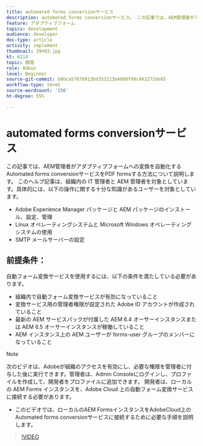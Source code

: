 ```yaml
---
title: automated forms conversionサービス
description: automated forms conversionサービス。 この記事では、AEM管理者がアダプティブフォームへの変換を自動化するAutomated forms conversionサービスをPDF formsする方法について説明します。 このヘルプ記事は、組織内の IT 管理者と AEM 管理者を対象としています。
feature: アダプティブフォーム
topics: development
audience: developer
doc-type: article
activity: implement
thumbnail: 39493.jpg
kt: 6114
topic: 開発
role: Admin
level: Beginner
source-git-commit: b0bca57676813bd353213b4808f99c463272de85
workflow-type: tm+mt
source-wordcount: '256'
ht-degree: 55%

---
```


# automated forms conversionサービス

この記事では、AEM管理者がアダプティブフォームへの変換を自動化するAutomated forms conversionサービスをPDF formsする方法について説明します。 このヘルプ記事は、組織内の IT 管理者と AEM 管理者を対象としています。具体的には、以下の操作に関する十分な知識があるユーザーを対象としています。

* Adobe Experience Manager パッケージと AEM パッケージのインストール、設定、管理
* Linux オペレーティングシステムと Microsoft Windows オペレーティングシステムの使用
* SMTP メールサーバーの設定

## 前提条件：

自動フォーム変換サービスを使用するには、以下の条件を満たしている必要があります。

* 組織内で自動フォーム変換サービスが有効になっていること
* 変換サービス用の管理者権限が設定された Adobe ID アカウントが作成されていること
* 最新の AEM サービスパックが付属した AEM 6.4 オーサーインスタンスまたは AEM 6.5 オーサーインスタンスが稼働していること
* AEM インスタンス上の AEM ユーザーが forms-user グループのメンバーになっていること

>[!NOTE]
>次のビデオは、Adobeが組織のアクセスを有効にし、必要な権限を管理者に付与した後に実行できます。管理者は、Admin Consoleにログインし、プロファイルを作成して、開発者をプロファイルに追加できます。 開発者は、ローカルの AEM Forms インスタンスを、Adobe Cloud 上の自動フォーム変換サービスに接続する必要があります。

* このビデオでは、ローカルのAEM FormsインスタンスをAdobeCloud上のAutomated forms conversionサービスに接続するために必要な手順を説明します。

>[!VIDEO](https://video.tv.adobe.com/v/39493/?quality=9&learn=on)

